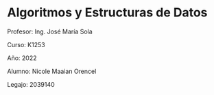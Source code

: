 # Algoritmos y Estructuras de Datos

Profesor: Ing. José María Sola

Curso: K1253

Año: 2022

Alumno: Nicole Maaian Orencel

Legajo: 2039140
